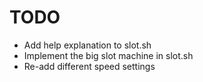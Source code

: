# TODO

- Add help explanation to slot.sh
- Implement the big slot machine in slot.sh
- Re-add different speed settings
